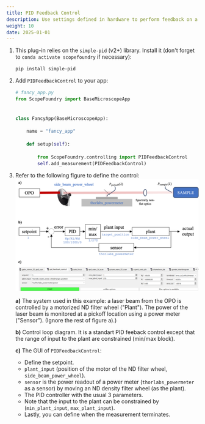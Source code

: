 ```yaml
---
title: PID Feedback Control
description: Use settings defined in hardware to perform feedback on a monitored quantity.
weight: 10
date: 2025-01-01
---
```


1. This plug-in relies on the `simple-pid` (v2+) library. Install it (don't forget to `conda activate scopefoundry` if necessary):

    ```bash
    pip install simple-pid
    ```

2. Add `PIDFeedbackControl` to your app:

    ```python
    # fancy_app.py
    from ScopeFoundry import BaseMicroscopeApp


    class FancyApp(BaseMicroscopeApp):
    
        name = "fancy_app"
    
        def setup(self):
    
            from ScopeFoundry.controlling import PIDFeedbackControl
            self.add_measurement(PIDFeedbackControl)
    ```

3. Refer to the following figure to define the control:  
   ![pid_feedback_control](pid_feedback_control.png)

   **a)** The system used in this example: a laser beam from the OPO is controlled by a motorized ND filter wheel ("Plant"). The power of the laser beam is monitored at a pickoff location using a power meter ("Sensor"). (Ignore the rest of figure a).)  

   **b)** Control loop diagram. It is a standart PID feeback control except that the range  of input to the plant are constrained (min/max block).

   **c)** The GUI of `PIDFeedbackControl`:  

   - Define the setpoint.  
   - `plant_input` (position of the motor of the ND filter wheel, `side_beam_power_wheel`).  
   - `sensor` is the power readout of a power meter (`thorlabs_powermeter` as a sensor) by moving an ND density filter wheel (as the plant).  
   - The PID controller with the usual 3 parameters.  
   - Note that the input to the plant can be constrained by (`min_plant_input`, `max_plant_input`).  
   - Lastly, you can define when the measurement terminates.